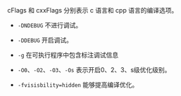 cFlags 和 cxxFlags 分别表示 c 语言和 cpp 语言的编译选项。

- `-DNDEBUG`
    不进行调试。

- `-DDEBUG`
    开启调试。

- `-g`
    在可执行程序中包含标注调试信息

- `-O0`、`-O2`、`-O3`、`-Os`
    表示开启0、2、3、s级优化级别。

- `-fvisisbility=hidden`
    能够提高编译优化。

